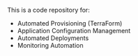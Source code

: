 This is a code repository for:
 - Automated Provisioning (TerraForm)
 - Application Configuration Management
 - Automated Deployments
 - Monitoring Automation
